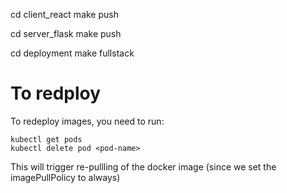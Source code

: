 cd client_react
make push

cd server_flask
make push

cd deployment
make fullstack

# To redploy

To redeploy images, you need to run:

```
kubectl get pods
kubectl delete pod <pod-name>
```

This will trigger re-pullling of the docker image (since we set the imagePullPolicy to always)
